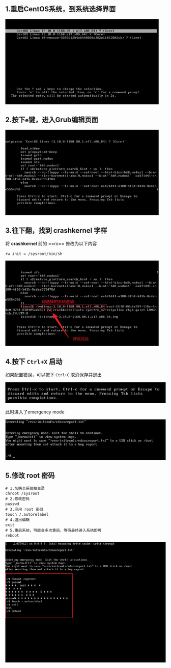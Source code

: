 ## 1.重启CentOS系统，到系统选择界面

<img src="image/1673244172419.png" alt="1673244172419" style="zoom:67%;" />

## 2.按下`e`键，进入Grub编辑页面

<img src="image/1673244239534.png" alt="1673244239534" style="zoom:67%;" />

## 3.往下翻，找到 **crashkernel** 字样

将 **crashkernel** 前的 ==ro== 修改为以下内容

```shell
rw init = /sysroot/bin/sh
```

<img src="image/1673244359624.png" alt="1673244359624" style="zoom:67%;" />

## 4.按下 `Ctrl+X` 启动

如果配置错误，可以按下 `Ctrl+C` 取消保存并退出

![img](image/84b24e34ec25a07f930894d3035451228c7e3f03.png@897w_117h_progressive.webp)

此时进入了emergency mode

<img src="image/d2ee4f4177a3e3f86b5ecf846971f75803d6b5a1.png@942w_240h_progressive.webp" alt="img" style="zoom: 80%;" />

## 5.修改 root 密码

```shell
# 1.切换至系统根目录
chroot /sysroot
# 2.修改密码
passwd
# 3.应用 root 密码
touch /.autorelabel
# 4.退出编辑
exit
# 5.重启系统，可能会多次重启，等待最终进入系统即可
reboot
```

<img src="image/1673244859282.png" alt="1673244859282" style="zoom:67%;" />